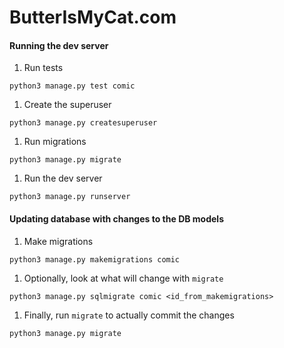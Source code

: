 # ButterIsMyCat.com

#### Running the dev server
1. Run tests

```
python3 manage.py test comic
```

1. Create the superuser

```
python3 manage.py createsuperuser
```

1. Run migrations

```
python3 manage.py migrate
```

1. Run the dev server

```
python3 manage.py runserver
```

#### Updating database with changes to the DB models

1. Make migrations

```
python3 manage.py makemigrations comic
```

1. Optionally, look at what will change with `migrate`

```
python3 manage.py sqlmigrate comic <id_from_makemigrations>
```

1. Finally, run `migrate` to actually commit the changes

```
python3 manage.py migrate
```
